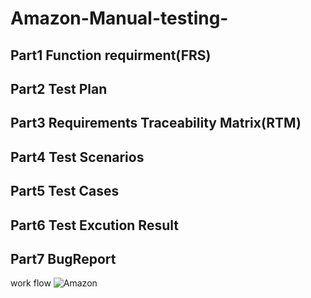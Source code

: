 # Amazon-Manual-testing-
## Part1 Function requirment(FRS)
## Part2 Test Plan
## Part3 Requirements Traceability Matrix(RTM)
## Part4 Test Scenarios
## Part5 Test Cases
## Part6 Test Excution Result
## Part7 BugReport

work flow
![Amazon](https://user-images.githubusercontent.com/67772254/155050951-e7627398-bfea-44d3-ad37-3b9f070dc8fa.png)


